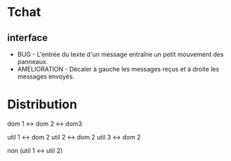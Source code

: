 # Tchat

## interface

- BUG - L'entrée du texte d'un message entraîne un petit mouvement des panneaux.
- AMELIORATION - Décaler à gauche les messages reçus et à droite les messages envoyés.

# Distribution


dom 1   <-> dom 2 <-> dom3

util 1 <-> dom 2
util 2 <-> dom 2
util 3 <-> dom 2

non (util 1 <-> util 2)